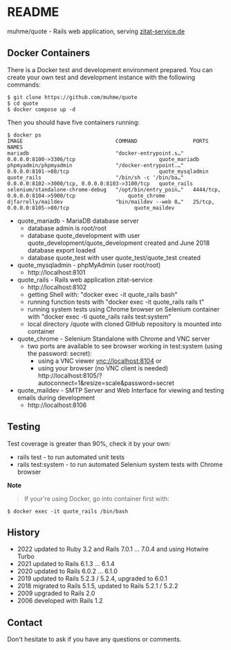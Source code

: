 # README

muhme/quote - Rails web application, serving [zitat-service.de](https://www.zitat-service.de)

## Docker Containers
There is a Docker test and development environment prepared. You can create your own test and development instance with the following commands:
```
$ git clone https://github.com/muhme/quote
$ cd quote
$ docker compose up -d
```
Then you should have five containers running:
```
$ docker ps
IMAGE                              COMMAND                  PORTS                                            NAMES
mariadb                            "docker-entrypoint.s…"   0.0.0.0:8100->3306/tcp                           quote_mariadb
phpmyadmin/phpmyadmin              "/docker-entrypoint.…"   0.0.0.0:8101->80/tcp                             quote_mysqladmin
quote_rails                        "/bin/sh -c '/bin/ba…"   0.0.0.0:8102->3000/tcp, 0.0.0.0:8103->3100/tcp   quote_rails
selenium/standalone-chrome-debug   "/opt/bin/entry_poin…"   4444/tcp, 0.0.0.0:8104->5900/tcp                 quote_chrome
djfarrelly/maildev                 "bin/maildev --web 8…"   25/tcp, 0.0.0.0:8105->80/tcp                     quote_maildev
```
* quote_mariadb - MariaDB database server
  * database admin is root/root
  * database quote_development with user quote_development/quote_development created and June 2018 database export loaded
  * database quote_test with user quote_test/quote_test created
* quote_mysqladmin - phpMyAdmin (user root/root)
  * http://localhost:8101
* quote_rails - Rails web application zitat-service
  * http://localhost:8102
  * getting Shell with: "docker exec -it quote_rails bash"
  * running function tests with "docker exec -it quote_rails rails t"
  * running system tests using Chrome browser on Selenium container with "docker exec -ti quote_rails rails test:system"
  * local directory /quote with cloned GitHub repository is mounted into container
* quote_chrome - Selenium Standalone with Chrome and VNC server
  * two ports are available to see browser working in test:system (using the password: secret):
    * using a VNC viewer [vnc://localhost:8104](vnc://localhost:8104) or
    * using your browser (no VNC client is needed) http://localhost:8105/?autoconnect=1&resize=scale&password=secret
* quote_maildev - SMTP Server and Web Interface for viewing and testing emails during development
  * http://localhost:8106

## Testing

Test coverage is greater than 90%, check it by your own:
* rails test - to run automated unit tests
* rails test:system - to run automated Selenium system tests with Chrome browser

**Note**
> If your're using Docker, go into container first with:
```
$ docker exec -it quote_rails /bin/bash
```

## History

* 2022 updated to Ruby 3.2 and Rails 7.0.1 ... 7.0.4 and using Hotwire Turbo
* 2021 updated to Rails 6.1.3 ... 6.1.4
* 2020 updated to Rails 6.0.2 ... 6.1.0
* 2019 updated to Rails 5.2.3 / 5.2.4, upgraded to 6.0.1
* 2018 migrated to Rails 5.1.5, updated to Rails 5.2.1 / 5.2.2
* 2009 upgraded to Rails 2.0
* 2006 developed with Rails 1.2

## Contact

Don't hesitate to ask if you have any questions or comments.
